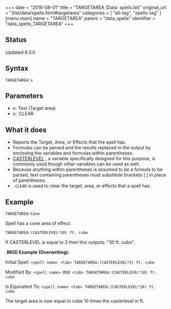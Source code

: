 +++
date = "2016-08-01"
title = "TARGETAREA (Data: spells.lst)"
original_url = "/list/data/spells.html#targetarea"
categories = [ "all-tag", "spells-tag" ]
[menu.main]
    name = "TARGETAREA"
    parent = "data_spells"
    identifier = "data_spells_TARGETAREA"
+++

## Status

Updated 6.3.0

## Syntax

`TARGETAREA:x`

## Parameters

-   x: Text (Target area)
-   x: .CLEAR



What it does
------------

-   Reports the Target, Area, or Effects that the spell has.
-   Formulas can be parsed and the results replaced in the output by
    enclosing the variables and formulas within parentheses.
-   [CASTERLEVEL](/list/data/spells/casterlevel.html) , a variable
    specifically designed for this purpose, is commonly used though
    other variables can be used as well.
-   Because anything within parentheses is assumed to be a formula to be
    parsed, text containing parentheses must substitute brackets \[ \]
    in place of parentheses.
-   `.CLEAR` is used to clear the target, area, or effects that a
    spell has.

Example
-------

`TARGETAREA:Cone`

Spell has a cone area of effect.

`TARGETAREA:(CASTERLEVEL*10) ft. cube`

If CASTERLEVEL is equal to 3 then this outputs: "30 ft. cube".

**.MOD Example (Overwriting):**

Initial Spell: `<spell name> <tab> TARGETAREA:(CASTERLEVEL*5) ft. cube`

Modified By:
`<spell name>.MOD <tab> TARGETAREA:(CASTERLEVEL*10) ft. cube`

Is Equivalent To:
`<spell name> <tab> TARGETAREA:(CASTERLEVEL*10) ft. cube`

The target area is now equal to cube 10 times the casterlevel in ft.

